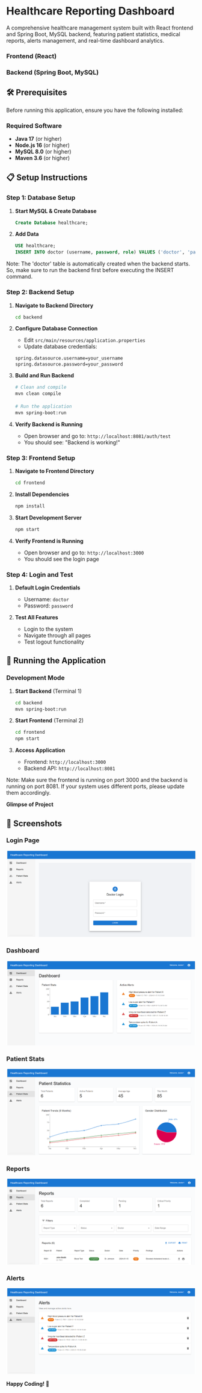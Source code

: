 # Healthcare Reporting Dashboard

A comprehensive healthcare management system built with React frontend and Spring Boot, MySQL backend, featuring patient statistics, medical reports, alerts management, and real-time dashboard analytics.

### Frontend (React)
### Backend (Spring Boot, MySQL)

## 🛠️ Prerequisites

Before running this application, ensure you have the following installed:

### Required Software
- **Java 17** (or higher)
- **Node.js 16** (or higher)
- **MySQL 8.0** (or higher)
- **Maven 3.6** (or higher)

## 📋 Setup Instructions

### Step 1: Database Setup

1. **Start MySQL & Create Database**
   ```sql
   Create Database healthcare;
   ```

2. **Add Data**
   ```sql
   USE healthcare;
   INSERT INTO doctor (username, password, role) VALUES ('doctor', 'password', 'DOCTOR'); 
   ```
Note: The 'doctor' table is automatically created when the backend starts.
      So, make sure to run the backend first before executing the INSERT command.

### Step 2: Backend Setup

1. **Navigate to Backend Directory**
   ```bash
   cd backend
   ```

2. **Configure Database Connection**
   - Edit `src/main/resources/application.properties`
   - Update database credentials:
   ```properties
   spring.datasource.username=your_username
   spring.datasource.password=your_password
   ```

3. **Build and Run Backend**
   ```bash
   # Clean and compile
   mvn clean compile
   
   # Run the application
   mvn spring-boot:run
   ```

4. **Verify Backend is Running**
   - Open browser and go to: `http://localhost:8081/auth/test`
   - You should see: "Backend is working!"

### Step 3: Frontend Setup

1. **Navigate to Frontend Directory**
   ```bash
   cd frontend
   ```

2. **Install Dependencies**
   ```bash
   npm install
   ```

3. **Start Development Server**
   ```bash
   npm start
   ```

4. **Verify Frontend is Running**
   - Open browser and go to: `http://localhost:3000`
   - You should see the login page

### Step 4: Login and Test

1. **Default Login Credentials**
   - Username: `doctor`
   - Password: `password`

2. **Test All Features**
   - Login to the system
   - Navigate through all pages
   - Test logout functionality

## 🚀 Running the Application

### Development Mode

1. **Start Backend** (Terminal 1)
   ```bash
   cd backend
   mvn spring-boot:run
   ```

2. **Start Frontend** (Terminal 2)
   ```bash
   cd frontend
   npm start
   ```

3. **Access Application**
   - Frontend: `http://localhost:3000`
   - Backend API: `http://localhost:8081`

Note: Make sure the frontend is running on port 3000 and the backend is running on port 8081. If your system uses different ports, please update them accordingly.

**Glimpse of Project**

## 📸 Screenshots

### Login Page
![Login Page](frontend/public/readme-images/login.png)

### Dashboard
![Dashboard](frontend/public/readme-images/dashboard.png)

### Patient Stats
![Patient Stats](frontend/public/readme-images/stats.png)

### Reports
![Reports](frontend/public/readme-images/reports.png)

### Alerts
![Alerts](frontend/public/readme-images/alerts.png)

**Happy Coding! 🎉** 
